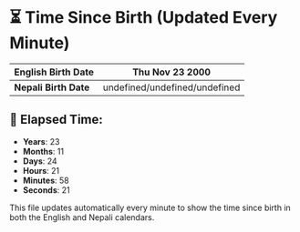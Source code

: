# ⏳ Time Since Birth (Updated Every Minute)

| **English Birth Date** | Thu Nov 23 2000 |
|------------------------|-------------------------------------|
| **Nepali Birth Date**  | undefined/undefined/undefined                  |

## 📅 Elapsed Time:

- **Years**: 23
- **Months**: 11
- **Days**: 24
- **Hours**: 21
- **Minutes**: 58
- **Seconds**: 21

This file updates automatically every minute to show the time since birth in both the English and Nepali calendars.